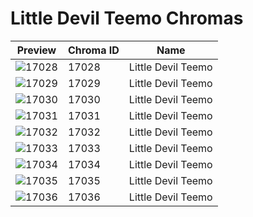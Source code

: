 # Little Devil Teemo Chromas

| Preview | Chroma ID | Name |
|---------|-----------|------|
| ![17028](https://raw.communitydragon.org/latest/plugins/rcp-be-lol-game-data/global/default/v1/champion-chroma-images/17/17028.png) | 17028 | Little Devil Teemo |
| ![17029](https://raw.communitydragon.org/latest/plugins/rcp-be-lol-game-data/global/default/v1/champion-chroma-images/17/17029.png) | 17029 | Little Devil Teemo |
| ![17030](https://raw.communitydragon.org/latest/plugins/rcp-be-lol-game-data/global/default/v1/champion-chroma-images/17/17030.png) | 17030 | Little Devil Teemo |
| ![17031](https://raw.communitydragon.org/latest/plugins/rcp-be-lol-game-data/global/default/v1/champion-chroma-images/17/17031.png) | 17031 | Little Devil Teemo |
| ![17032](https://raw.communitydragon.org/latest/plugins/rcp-be-lol-game-data/global/default/v1/champion-chroma-images/17/17032.png) | 17032 | Little Devil Teemo |
| ![17033](https://raw.communitydragon.org/latest/plugins/rcp-be-lol-game-data/global/default/v1/champion-chroma-images/17/17033.png) | 17033 | Little Devil Teemo |
| ![17034](https://raw.communitydragon.org/latest/plugins/rcp-be-lol-game-data/global/default/v1/champion-chroma-images/17/17034.png) | 17034 | Little Devil Teemo |
| ![17035](https://raw.communitydragon.org/latest/plugins/rcp-be-lol-game-data/global/default/v1/champion-chroma-images/17/17035.png) | 17035 | Little Devil Teemo |
| ![17036](https://raw.communitydragon.org/latest/plugins/rcp-be-lol-game-data/global/default/v1/champion-chroma-images/17/17036.png) | 17036 | Little Devil Teemo |